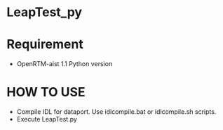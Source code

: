 LeapTest_py
===========

# Requirement 
* OpenRTM-aist 1.1 Python version


# HOW TO USE

* Compile IDL for dataport. Use idlcompile.bat or idlcompile.sh scripts.
* Execute LeapTest.py


